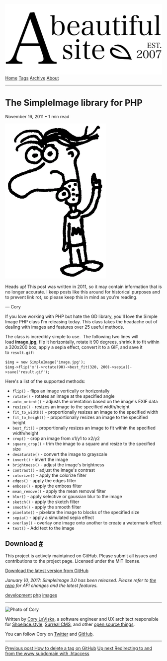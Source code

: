 <a href="../index.html" class="header-link"><img src="../images/logos/wordmark.svg" alt="A Beautiful Site" class="wordmark" /></a> <a href="../index.html" class="nav-item">Home</a> <a href="../tags/index.html" class="nav-item">Tags</a> <a href="index.html" class="nav-item">Archive</a> <a href="../about/index.html" class="nav-item">About</a>

------------------------------------------------------------------------

The SimpleImage library for PHP
===============================

November 16, 2011 • 1 min read

![A drawing of a cartoon man pointing upwards](../images/artwork/pointer.gif)

Heads up! This post was written in 2011, so it may contain information that is no longer accurate. I keep posts like this around for historical purposes and to prevent link rot, so please keep this in mind as you're reading.

— Cory

If you love working with PHP but hate the GD library, you'll love the Simple Image PHP class I'm releasing today. This class takes the headache out of dealing with images and features over 25 useful methods.

The class is incredibly simple to use.  The following two lines will load **image.jpg**, flip it horizontally, rotate it 90 degrees, shrink it to fit within a 320x200 box, apply a sepia effect, convert it to a GIF, and save it to `result.gif`:

    $img = new SimpleImage('image.jpg');
    $img->flip('x')->rotate(90)->best_fit(320, 200)->sepia()->save('result.gif');

Here's a list of the supported methods:

-   `flip()` - flips an image vertically or horizontally
-   `rotate()` - rotates an image at the specified angle
-   `auto_orient()` - adjusts the orientation based on the image's EXIF data
-   `resize()` - resizes an image to the specified width/height
-   `fit_to_width()` - proportionally resizes an image to the specified width
-   `fit_to_height()` - proportionally resizes an image to the specified height
-   `best_fit()` - proportionally resizes an image to fit within the specified width/height
-   `crop()` - crop an image from x1/y1 to x2/y2
-   `square_crop()` - trim the image to a square and resize to the specified size
-   `desaturate()` - convert the image to grayscale
-   `invert()` - invert the image
-   `brightness()` - adjust the image's brightness
-   `contrast()` - adjust the image's contrast
-   `colorize()` - apply the colorize filter
-   `edges()` - apply the edges filter
-   `emboss()` - apply the emboss filter
-   `mean_remove()` - apply the mean removal filter
-   `blur()` - apply selective or gaussian blur to the image
-   `sketch()` - apply the sketch filter
-   `smooth()` - apply the smooth filter
-   `pixelate()` - pixelate the image to blocks of the specified size
-   `sepia()` - apply a simulated sepia effect
-   `overlay()` - overlay one image onto another to create a watermark effect
-   `text()` - Add text to the image

Download <a href="#download" class="direct-link">#</a>
------------------------------------------------------

This project is actively maintained on GitHub. Please submit all issues and contributions to the project page. Licensed under the MIT license.

[Download the latest version from GitHub](https://github.com/claviska/SimpleImage)

*January 10, 2017: SimpleImage 3.0 has been released. Please refer to [the repo](https://github.com/claviska/SimpleImage) for API changes and the latest features.*

<a href="../tags/development/index.html" class="post-tag">development</a> <a href="../tags/php/index.html" class="post-tag">php</a> <a href="../tags/images/index.html" class="post-tag">images</a>

------------------------------------------------------------------------

<img src="http://0.gravatar.com/avatar/bf1b3b95fd5b096a3592247c29667b33?s=512" alt="Photo of Cory" class="avatar avatar-small" />

Written by [Cory LaViska](../index-4.html), a software engineer and UX architect responsible for [Shoelace.style](https://shoelace.style/), [Surreal CMS](https://www.surrealcms.com/), and other [open source things](https://github.com/claviska).

You can follow Cory on [Twitter](https://twitter.com/claviska) and [GitHub](https://github.com/claviska).

------------------------------------------------------------------------

<a href="how-to-delete-a-tag-on-github/index.html" class="post-nav-previous"><span class="small">Previous post</span> How to delete a tag on GitHub</a> <a href="redirecting-to-and-from-the-www-subdomain-with-htaccess/index.html" class="post-nav-next"><span class="small">Up next</span> Redirecting to and from the www subdomain with .htaccess</a>
